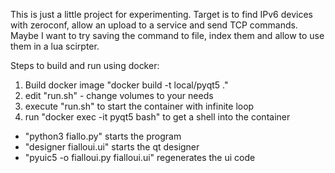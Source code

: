This is just a little project for experimenting. Target is to find IPv6 devices with zeroconf, allow an upload to a service and send TCP commands. Maybe I want to try saving the command to file, index them and allow to use them in a lua scirpter.  

Steps to build and run using docker:

1. Build docker image "docker build -t local/pyqt5 ."
2. edit "run.sh" - change volumes to your needs
3. execute "run.sh" to start the container with infinite loop
4. run "docker exec -it pyqt5 bash" to get a shell into the container

* "python3 fiallo.py" starts the program
* "designer fialloui.ui" starts the qt designer
* "pyuic5 -o fialloui.py fialloui.ui" regenerates the ui code

